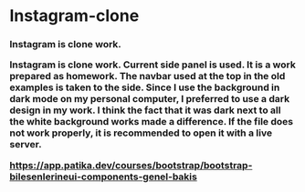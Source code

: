 # Instagram-clone
<h3>Instagram is clone work.</h>


Instagram is clone work. Current side panel is used. It is a work prepared as homework. The navbar used at the top in the old examples is taken to the side. Since I use the background in dark mode on my personal computer, I preferred to use a dark design in my work. I think the fact that it was dark next to all the white background works made a difference. If the file does not work properly, it is recommended to open it with a live server.

https://app.patika.dev/courses/bootstrap/bootstrap-bilesenlerineui-components-genel-bakis
